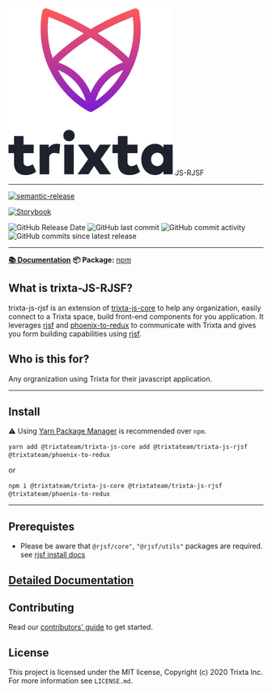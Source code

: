 <img src="https://raw.githubusercontent.com/trixtateam/trixta-js/master/docs/images/trixta-logo.png" alt="trixta logo"  />
JS-RJSF
<hr />

[![semantic-release](https://img.shields.io/badge/%20%20%F0%9F%93%A6%F0%9F%9A%80-semantic--release-e10079.svg)](https://github.com/semantic-release/semantic-release)

[![Storybook](https://cdn.jsdelivr.net/gh/storybookjs/brand@main/badge/badge-storybook.svg)](https://trixtateam.github.io/trixta-js/)

![GitHub Release Date](https://img.shields.io/github/release-date/trixtateam/trixta-js)
![GitHub last commit](https://img.shields.io/github/last-commit/trixtateam/trixta-js)
![GitHub commit activity](https://img.shields.io/github/commit-activity/m/trixtateam/trixta-js)
![GitHub commits since latest release](https://img.shields.io/github/commits-since/trixtateam/trixta-js/latest)


---

**[📚 Documentation](https://trixtateam.gitbook.io/trixta-js-rjsf)**
**📦 Package:** [npm](https://www.npmjs.com/package/@trixtateam/trixta-js-rjsf)

## What is trixta-JS-RJSF?

trixta-js-rjsf is an extension of [trixta-js-core](https://trixtateam.gitbook.io/trixta-js-core)  to help any organization, easily connect to a Trixta space, build front-end components for you application. It leverages [rjsf](https://github.com/rjsf-team/react-jsonschema-form) and [phoenix-to-redux](https://trixtateam.gitbook.io/phoenix-to-redux/) to communicate with Trixta and gives you form building capabilities using [rjsf](https://github.com/rjsf-team/react-jsonschema-form).

## Who is this for?

Any orgranization using Trixta for their javascript application.

---

## Install
⚠️ Using [Yarn Package Manager](https://yarnpkg.com) is recommended over `npm`.

```shell
yarn add @trixtateam/trixta-js-core add @trixtateam/trixta-js-rjsf @trixtateam/phoenix-to-redux
```

or

```shell
npm i @trixtateam/trixta-js-core @trixtateam/trixta-js-rjsf @trixtateam/phoenix-to-redux
```
---

## Prerequistes
* Please be aware that ```@rjsf/core"```, ```"@rjsf/utils"``` packages are required. see [rjsf install docs](https://react-jsonschema-form.readthedocs.io/en/latest/#installation)


## [Detailed Documentation](https://trixtateam.gitbook.io/trixta-js-rjsf)

## Contributing

Read our [contributors' guide](https://github.com/trixtateam/trixta-js/blob/master/CONTRIBUTING.md) to get started.

## License

This project is licensed under the MIT license, Copyright (c) 2020 Trixta Inc.
For more information see `LICENSE.md`.
